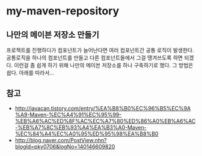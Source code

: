 # my-maven-repository

## 나만의 메이븐 저장소 만들기
프로젝트를 진행하다가 컴포넌트가 늘어난다면 여러 컴포넌트간 공통 로직이 발생한다.
공통로직을 하나의 컴포넌트를 만들고 다른 컴포넌트들에서 그걸 땡겨쓰도록 하면 되겠다.
이런걸 좀 쉽게 하기 위해 나만의 메이븐 저장소를 하나 구축하기로 했다.
그 방법은 쉽다. 아래를 따라서...

## 참고
* http://javacan.tistory.com/entry/%EA%B8%B0%EC%96%B5%EC%9A%A9-Maven-%EC%A4%91%EC%95%99-%EB%A6%AC%ED%8F%AC%EC%A7%80%ED%86%A0%EB%A6%AC-%EB%A7%8C%EB%93%A4%EA%B3%A0-Maven-%EC%84%A4%EC%A0%95%ED%95%98%EA%B8%B0
* http://blog.naver.com/PostView.nhn?blogId=pky0706&logNo=140146609820
